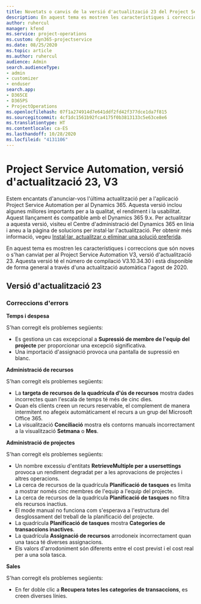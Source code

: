 ```yaml
---
title: Novetats o canvis de la versió d'actualització 23 del Project Service Automation, V3
description: En aquest tema es mostren les característiques i correccions disponibles al Project Service Automation V3, versió d'actualització 23.
author: ruhercul
manager: kfend
ms.service: project-operations
ms.custom: dyn365-projectservice
ms.date: 08/25/2020
ms.topic: article
ms.author: ruhercul
audience: Admin
search.audienceType:
- admin
- customizer
- enduser
search.app:
- D365CE
- D365PS
- ProjectOperations
ms.openlocfilehash: 07f1a274914d7e641ddf2fd42f377dce1da7f815
ms.sourcegitcommit: 4cf1dc1561b92fca4175f0b3813133c5e63ce8e6
ms.translationtype: HT
ms.contentlocale: ca-ES
ms.lasthandoff: 10/28/2020
ms.locfileid: "4131106"
---
```

# <a name="project-service-automation-update-release-23-v3"></a>Project Service Automation, versió d'actualització 23, V3

Estem encantats d'anunciar-vos l'última actualització per a l'aplicació Project Service Automation per al Dynamics 365. Aquesta versió inclou algunes millores importants per a la qualitat, el rendiment i la usabilitat. Aquest llançament és compatible amb el Dynamics 365 9.x. Per actualitzar a aquesta versió, visiteu el Centre d'administració del Dynamics 365 en línia i aneu a la pàgina de solucions per instal·lar l'actualització. Per obtenir més informació, vegeu [Instal·lar, actualitzar o eliminar una solució preferida](https://docs.microsoft.com/power-platform/admin/install-remove-preferred-solution).

En aquest tema es mostren les característiques i correccions que són noves o s'han canviat per al Project Service Automation V3, versió d'actualització 23. Aquesta versió té el número de compilació V3.10.34.30 i està disponible de forma general a través d'una actualització automàtica l'agost de 2020.

## <a name="update-release-23"></a>Versió d'actualització 23

### <a name="bug-fixes"></a>Correccions d'errors

**Temps i despesa**

S'han corregit els problemes següents:
- Es gestiona un cas excepcional a **Supressió de membre de l'equip del projecte** per proporcionar una excepció significativa.
- Una importació d'assignació provoca una pantalla de supressió en blanc.

**Administració de recursos**

S'han corregit els problemes següents:

- La **targeta de recursos de la quadrícula d'ús de recursos** mostra dades incorrectes quan l'escala de temps té més de cinc dies.
- Quan els clients creen un recurs reservable, el complement de manera intermitent no afegeix automàticament el recurs a un grup del Microsoft Office 365.
- La visualització **Conciliació** mostra els contorns manuals incorrectament a la visualització **Setmana** o **Mes**.

**Administració de projectes**

S'han corregit els problemes següents:

- Un nombre excessiu d'entitats **RetrieveMultiple per a usersettings** provoca un rendiment degradat per a les aprovacions de projectes i altres operacions.
- La cerca de recursos de la quadrícula **Planificació de tasques** es limita a mostrar només cinc membres de l'equip a l'equip del projecte. 
- La cerca de recursos de la quadrícula **Planificació de tasques** no filtra els recursos inactius.
- El mode manual no funciona com s'esperava a l'estructura del desglossament del treball de la planificació del projecte.
- La quadrícula **Planificació de tasques** mostra **Categories de transaccions inactives**.
- La quadrícula **Assignació de recursos** arrodoneix incorrectament quan una tasca té diverses assignacions.
- Els valors d'arrodoniment són diferents entre el cost previst i el cost real per a una sola tasca.

**Sales**

S'han corregit els problemes següents:

- En fer doble clic a **Recupera totes les categories de transaccions**, es creen diverses línies.
